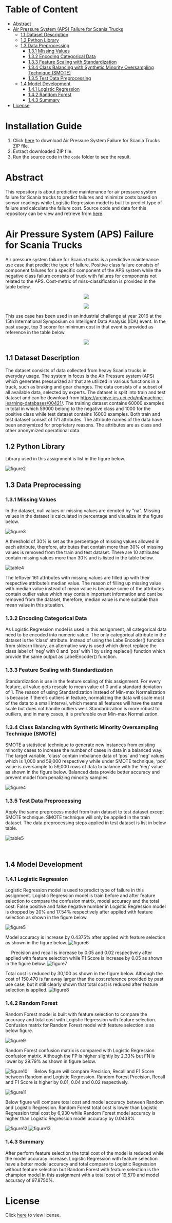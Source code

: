 # Table of Content
- [Abstract](#abstract)
- [Air Pressure System (APS) Failure for Scania Trucks](#air-pressure-system-aps-failure-for-scania-trucks)
  - [1.1	 Dataset Description](#11-dataset-description)
  - [1.2	Python Library](#12python-library)
  - [1.3	Data Preprocessing](#13data-preprocessing)
    - [1.3.1	Missing Values](#131missing-values)
    - [1.3.2	Encoding Categorical Data](#132encoding-categorical-data)
    - [1.3.3	Feature Scaling with Standardization](#133feature-scaling-with-standardization)
    - [1.3.4	Class Balancing with Synthetic Minority Oversampling Technique (SMOTE)](#134class-balancing-with-synthetic-minority-oversampling-technique-smote)
    - [1.3.5	Test Data Preprocessing](#135test-data-preprocessing)
  - [1.4	Model Development](#14model-development)
    - [1.4.1	Logistic Regression](#141logistic-regression)
    - [1.4.2	Random Forest](#142random-forest)
    - [1.4.3	Summary](#143summary)
- [License](#license)

# Installation Guide
1. Click [here](https://github.com/kelvinnghy96/Air-Pressure-System-Failure-for-Scania-Trucks/raw/main/APS%20Failure%20for%20Scania%20Trucks.7z) to download Air Pressure System Failure for Scania Trucks ZIP file.
2. Extract downloaded ZIP file.
3. Run the source code in the ```code``` folder to see the result.

# Abstract

This repository is about predictive maintenance for air pressure system failure for Scania trucks to predict failures and minimize costs based on sensor readings while Logistic Regression model is built to predict type of failure and calculate the failure cost. Source code and data for this repository can be view and retrieve from [here](https://github.com/kelvinnghy96/Air-Pressure-System-Failure-for-Scania-Trucks.git). 

# Air Pressure System (APS) Failure for Scania Trucks

Air pressure system failure for Scania trucks is a predictive maintenance use case that predict the type of failure. Positive class failure consists of component failures for a specific component of the APS system while the negative class failure consists of truck with failures for components not related to the APS. Cost-metric of miss-classification is provided in the table below.

<p align="center">
  <a href=javascript: void(0)><img src="https://github.com/kelvinnghy96/Air-Pressure-System-Failure-for-Scania-Trucks/blob/main/public/images/table1.png" /></a>
</p>

<p align="center">
  <a href="javascript:;""><img src="https://github.com/kelvinnghy96/Air-Pressure-System-Failure-for-Scania-Trucks/blob/main/public/images/table2.png" /></a>
</p>

This use case has been used in an industrial challenge at year 2016 at the 15th International Symposium on Intelligent Data Analysis (IDA) event. In the past usage, top 3 scorer for minimum cost in that event is provided as reference in the table below.

<p align="center">
  <a href="#" onclick="return false;"><img src="https://github.com/kelvinnghy96/Air-Pressure-System-Failure-for-Scania-Trucks/blob/main/public/images/figure1.png" /></a>
</p>


## 1.1	 Dataset Description

The dataset consists of data collected from heavy Scania trucks in everyday usage. The system in focus is the Air Pressure system (APS) which generates pressurized air that are utilized in various functions in a truck, such as braking and gear changes. The data consists of a subset of all available data, selected by experts. 
The dataset is split into train and test dataset and can be download from https://archive.ics.uci.edu/ml/machine-learning-databases/00421/. The training dataset contains 60000 examples in total in which 59000 belong to the negative class and 1000 for the positive class while test dataset contains 16000 examples. Both train and test dataset consist of 171 attributes. The attribute names of the data have been anonymized for proprietary reasons. The attributes are as class and other anonymized operational data.

## 1.2	Python Library

Library used in this assignment is list in the figure below.
 
![figure2](https://github.com/kelvinnghy96/Air-Pressure-System-Failure-for-Scania-Trucks/blob/main/public/images/figure2.png)
 
## 1.3	Data Preprocessing

### 1.3.1	Missing Values
In the dataset, null values or missing values are denoted by "na". Missing values in the dataset is calculated in percentage and visualize in the figure below.
 
![figure3](https://github.com/kelvinnghy96/Air-Pressure-System-Failure-for-Scania-Trucks/blob/main/public/images/figure3.png)

A threshold of 30% is set as the percentage of missing values allowed in each attribute, therefore, attributes that contain more than 30% of missing values is removed from the train and test dataset. There are 10 attributes contain missing values more than 30% and is listed in the table below.

![table4](https://github.com/kelvinnghy96/Air-Pressure-System-Failure-for-Scania-Trucks/blob/main/public/images/table4.png)


The leftover 161 attributes with missing values are filled up with their respective attribute’s median value. The reason of filling up missing value with median value instead of mean value is because some of the attributes contain outlier value which may contain important information and cant be removed from the dataset, therefore, median value is more suitable than mean value in this situation. 
	
### 1.3.2	Encoding Categorical Data
As Logistic Regression model is used in this assignment, all categorical data need to be encoded into numeric value. The only categorical attribute in the dataset is the ‘class’ attribute. Instead of using the LabelEncoder() function from sklearn library, an alternative way is used which direct replace the class label of ‘neg’ with 0 and ‘pos’ with 1 by using replace() function which provide the same output as LabelEncoder() function.

### 1.3.3	Feature Scaling with Standardization
Standardization is use in the feature scaling of this assignment. For every feature, all value gets rescale to mean value of 0 and a standard deviation of 1. The reason of using Standardization instead of Min-max Normalization is because if there’s outliers in feature, normalizing the data will scale most of the data to a small interval, which means all features will have the same scale but does not handle outliers well. Standardization is more robust to outliers, and in many cases, it is preferable over Min-max Normalization.

### 1.3.4	Class Balancing with Synthetic Minority Oversampling Technique (SMOTE)
SMOTE a statistical technique to generate new instances from existing minority cases to increase the number of cases in data in a balanced way. The target variable, ‘class’ contain imbalance data of ‘pos’ and ‘neg’ values which is 1,000 and 59,000 respectively while under SMOTE technique, ‘pos’ value is oversample to 59,000 rows of data to balance with the ‘neg’ value as shown in the figure below. Balanced data provide better accuracy and prevent model from penalizing minority samples.

![figure4](https://github.com/kelvinnghy96/Air-Pressure-System-Failure-for-Scania-Trucks/blob/main/public/images/figure4.png)


### 1.3.5	Test Data Preprocessing
Apply the same preprocess model from train dataset to test dataset except SMOTE technique. SMOTE technique will only be applied in the train dataset. The data preprocessing steps applied in test dataset is list in below table.

![table5](https://github.com/kelvinnghy96/Air-Pressure-System-Failure-for-Scania-Trucks/blob/main/public/images/table5.png)

 
## 1.4	Model Development

### 1.4.1	Logistic Regression
Logistic Regression model is used to predict type of failure in this assignment. Logistic Regression model is train before and after feature selection to compare the confusion matrix, model accuracy and the total cost.
False positive and false negative number in Logistic Regression model is dropped by 20% and 17.54% respectively after applied with feature selection as shown in the figure below.

![figure5](https://github.com/kelvinnghy96/Air-Pressure-System-Failure-for-Scania-Trucks/blob/main/public/images/figure5.png)


Model accuracy is increase by 0.4375% after applied with feature selection as shown in the figure below.
![figure6](https://github.com/kelvinnghy96/Air-Pressure-System-Failure-for-Scania-Trucks/blob/main/public/images/figure6.png)

 
Precision and recall is increase by 0.05 and 0.02 respectively after applied with feature selection while F1 Score is increase by 0.05 as shown in the figure below.
![figure7](https://github.com/kelvinnghy96/Air-Pressure-System-Failure-for-Scania-Trucks/blob/main/public/images/figure7.png)


Total cost is reduced by 30,100 as shown in the figure below. Although the cost of 150,470 is far away larger than the cost reference provided by past use case, but it still clearly shown that total cost is reduced after feature selection is applied.
![figure8](https://github.com/kelvinnghy96/Air-Pressure-System-Failure-for-Scania-Trucks/blob/main/public/images/figure8.png)


### 1.4.2	Random Forest
Random Forest model is built with feature selection to compare the accuracy and total cost with Logistic Regression with feature selection. Confusion matrix for Random Forest model with feature selection is as below figure.

![figure9](https://github.com/kelvinnghy96/Air-Pressure-System-Failure-for-Scania-Trucks/blob/main/public/images/figure9.png)
 
Random Forest confusion matrix is compared with Logistic Regression confusion matrix. Although the FP is higher slightly by 2.33% but FN is lower by 29.79% as shown in figure below.
	
![figure10](https://github.com/kelvinnghy96/Air-Pressure-System-Failure-for-Scania-Trucks/blob/main/public/images/figure10.png)
 
Below figure will compare Precision, Recall and F1 Score between Random and Logistic Regression. Random Forest Precision, Recall and F1 Score is higher by 0.01, 0.04 and 0.02 respectively.

![figure11](https://github.com/kelvinnghy96/Air-Pressure-System-Failure-for-Scania-Trucks/blob/main/public/images/figure11.png)

Below figure will compare total cost and model accuracy between Random and Logistic Regression. Random Forest total cost is lower than Logistic Regression total cost by 6,930 while Random Forest model accuracy is higher than Logistic Regression model accuracy by 0.0438%

![figure12](https://github.com/kelvinnghy96/Air-Pressure-System-Failure-for-Scania-Trucks/blob/main/public/images/figure12.png)
![figure13](https://github.com/kelvinnghy96/Air-Pressure-System-Failure-for-Scania-Trucks/blob/main/public/images/figure13.png)

### 1.4.3	Summary
After perform feature selection the total cost of the model is reduced while the model accuracy increase. Logistic Regression with feature selection have a better model accuracy and total compare to Logistic Regression without feature selection but Random Forest with feature selection is the champion model in this assignment with a total cost of 19,570 and model accuracy of 97.8750%.

# License
Click [here](https://github.com/kelvinnghy96/Air-Pressure-System-Failure-for-Scania-Trucks/blob/10e300ea70fabe66f30a8aaef6bd31b3f28e5aea/LICENSE) to view license.
